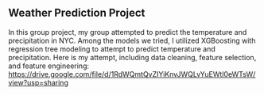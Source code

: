 ## Weather Prediction Project

In this group project, my group attempted to predict the temperature and precipitation in NYC. Among the models we tried, I utilized XGBoosting with regression tree modeling to attempt to predict temperature and precipitation. Here is my attempt, including data cleaning, feature selection, and feature engineering: https://drive.google.com/file/d/1RdWQmtQvZIYiKnvJWQLvYuEWtl0eWTsW/view?usp=sharing
